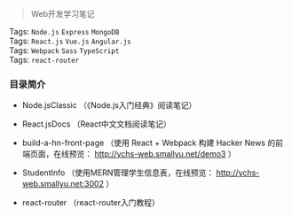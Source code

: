 
> Web开发学习笔记

Tags: `Node.js` `Express` `MongoDB`      
Tags: `React.js` `Vue.js` `Angular.js`    
Tags: `Webpack` `Sass` `TypeScript`   
Tags: `react-router`    
  
### 目录简介

- Node.jsClassic （《Node.js入门经典》阅读笔记）

- React.jsDocs （React中文文档阅读笔记）

- build-a-hn-front-page （使用 React + Webpack 构建 Hacker News 的前端页面，在线预览： http://ychs-web.smallyu.net/demo3 ）

- StudentInfo （使用MERN管理学生信息表，在线预览： http://ychs-web.smallyu.net:3002 ）

- react-router （react-router入门教程）